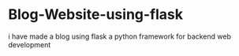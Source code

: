 # Blog-Website-using-flask
i have made a blog using flask a python framework for backend web development
